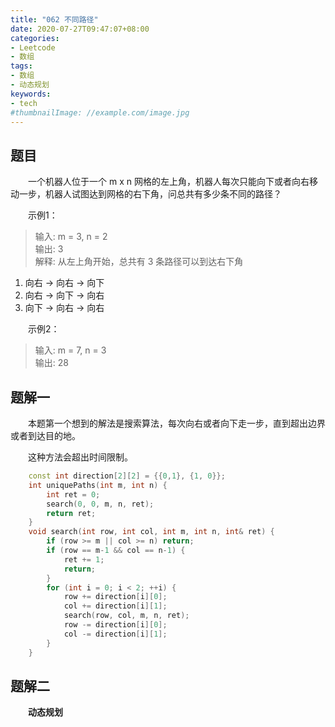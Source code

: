 ```yaml
---
title: "062 不同路径"
date: 2020-07-27T09:47:07+08:00
categories:
- Leetcode
- 数组
tags:
- 数组
- 动态规划
keywords:
- tech
#thumbnailImage: //example.com/image.jpg
---
```


<!--more-->
## 题目
　　一个机器人位于一个 m x n 网格的左上角，机器人每次只能向下或者向右移动一步，机器人试图达到网格的右下角，问总共有多少条不同的路径？

　　示例1：
> 输入: m = 3, n = 2  
> 输出: 3  
> 解释: 从左上角开始，总共有 3 条路径可以到达右下角
1. 向右 -> 向右 -> 向下
2. 向右 -> 向下 -> 向右
3. 向下 -> 向右 -> 向右

　　示例2：
> 输入: m = 7, n = 3  
> 输出: 28

## 题解一
　　本题第一个想到的解法是搜索算法，每次向右或者向下走一步，直到超出边界或者到达目的地。

　　这种方法会超出时间限制。

```cpp
    const int direction[2][2] = {{0,1}, {1, 0}};
    int uniquePaths(int m, int n) {
        int ret = 0;
        search(0, 0, m, n, ret);
        return ret;
    }
    void search(int row, int col, int m, int n, int& ret) {
        if (row >= m || col >= n) return;
        if (row == m-1 && col == n-1) {
            ret += 1;
            return;
        }
        for (int i = 0; i < 2; ++i) {
            row += direction[i][0];
            col += direction[i][1];
            search(row, col, m, n, ret);
            row -= direction[i][0];
            col -= direction[i][1];
        }
    }
```

## 题解二
　　**动态规划**
